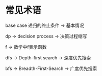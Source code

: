 # 常见术语

base case 递归的终止条件 -> 基本情况

dp  -> decision process -> 决策过程缩写

f   -> 数学中f表示函数

dfs -> Depth-first search   -> 深度优先搜索

bfs -> Breadth-First-Search -> 广度优先搜索